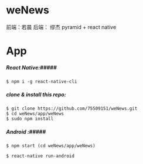 # weNews
前端：若晨
后端： 缪杰
pyramid + react native


# App

##### React Native:#####
```
$ npm i -g react-native-cli
```

##### clone & install this repo: #####

```
$ git clone https://github.com/75509151/weNews.git
$ cd weNews/app/weNews
$ sudo npm install
```

##### Android :#####
```
$ npm start (cd weNews/app/weNews)

$ react-native run-android

```
